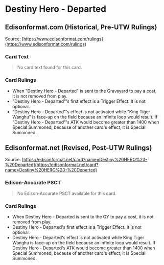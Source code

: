 # Destiny Hero - Departed

## Edisonformat.com (Historical, Pre-UTW Rulings)

Source: [https://www.edisonformat.com/rulings](https://www.edisonformat.com/rulings)

### Card Text

> No card text found for this card.

### Card Rulings

*   When "Destiny Hero - Departed" is sent to the Graveyard to pay a cost, it is not removed from play.
*   "Destiny Hero - Departed"'s first effect is a Trigger Effect. It is not optional.
*   "Destiny Hero - Departed"'s effect is not activated while "King Tiger Wanghu" is face-up on the field because an infinite loop would result. If "Destiny Hero - Departed"'s ATK would become greater than 1400 when Special Summoned, because of another card's effect, it is Special Summoned.

## Edisonformat.net (Revised, Post-UTW Rulings)

Source: [https://edisonformat.net/card?name=Destiny%20HERO%20-%20Departed](https://edisonformat.net/card?name=Destiny%20HERO%20-%20Departed)

### Edison-Accurate PSCT

> No Edison-Accurate PSCT available for this card.

### Card Rulings

*   When Destiny Hero - Departed is sent to the GY to pay a cost, it is not removed from play.
*   Destiny Hero - Departed's first effect is a Trigger Effect. It is not optional.
*   Destiny Hero - Departed's effect is not activated while King Tiger Wanghu is face-up on the field because an infinite loop would result. If Destiny Hero - Departed's ATK would become greater than 1400 when Special Summoned, because of another card's effect, it is Special Summoned.
            